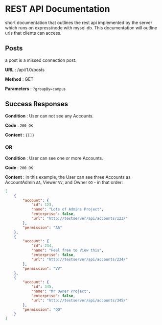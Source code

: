 # REST API Documentation 
short documentation that outlines the rest api implemented by the server which runs on express/node with mysql db. This documentation will outline urls that clients can access.  


## Posts
a post is a missed connection post. 


**URL** : /api/1.0/posts

**Method** : GET

**Parameters** : `?groupBy=campus`

## Success Responses

**Condition** : User can not see any Accounts.

**Code** : `200 OK`

**Content** : `{[]}`

### OR

**Condition** : User can see one or more Accounts.

**Code** : `200 OK`

**Content** : In this example, the User can see three Accounts as AccountAdmin
`AA`, Viewer `VV`, and Owner `OO` - in that order:

```json
[
    {
        "account": {
            "id": 123,
            "name": "Lots of Admins Project",
            "enterprise": false,
            "url": "http://testserver/api/accounts/123/"
        },
        "permission": "AA"
    },
    {
        "account": {
            "id": 234,
            "name": "Feel free to View this",
            "enterprise": false,
            "url": "http://testserver/api/accounts/234/"
        },
        "permission": "VV"
    },
    {
        "account": {
            "id": 345,
            "name": "Mr Owner Project",
            "enterprise": false,
            "url": "http://testserver/api/accounts/345/"
        },
        "permission": "OO"
    }
]
```


